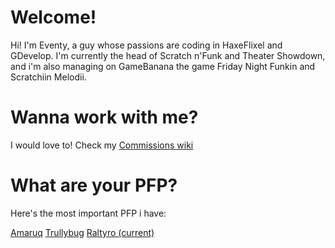 # Welcome!

Hi! I'm Eventy, a guy whose passions are coding in HaxeFlixel and GDevelop. I'm currently the head of Scratch n'Funk and Theater Showdown, and i'm also managing on GameBanana the game Friday Night Funkin and Scratchiin Melodii.

# Wanna work with me?

I would love to! Check my [Commissions wiki](./work.md)

# What are your PFP?

Here's the most important PFP i have:

[Amaruq](./avatars/amaruq.gif)
[Trullybug](./avatars/trullybug.png)
[Raltyro (current)](./avatars/raltyro.jpg)